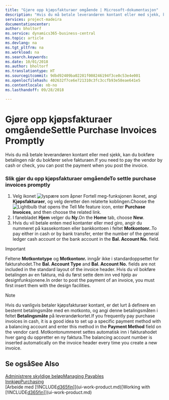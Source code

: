 ```yaml
---
title: "Gjøre opp kjøpsfakturaer omgående | Microsoft-dokumentasjon"
description: "Hvis du må betale leverandøren kontant eller med sjekk, kan du utføre den nødvendige bokføringen når du bokfører selve fakturaen."
services: project-madeira
documentationcenter: 
author: bholtorf
ms.service: dynamics365-business-central
ms.topic: article
ms.devlang: na
ms.tgt_pltfrm: na
ms.workload: na
ms.search.keywords: 
ms.date: 10/01/2018
ms.author: bholtorf
ms.translationtype: HT
ms.sourcegitcommit: 9dbd92409ba02281f008246194f3ce0c53e4e001
ms.openlocfilehash: 402632f7ce6e721310c3fc3ccfb93e58eae641e5
ms.contentlocale: nb-no
ms.lasthandoff: 09/28/2018

---
```

# <a name="settle-purchase-invoices-promptly"></a><span data-ttu-id="1f756-103">Gjøre opp kjøpsfakturaer omgående</span><span class="sxs-lookup"><span data-stu-id="1f756-103">Settle Purchase Invoices Promptly</span></span>
<span data-ttu-id="1f756-104">Hvis du må betale leverandøren kontant eller med sjekk, kan du bokføre betalingen når du bokfører selve fakturaen.</span><span class="sxs-lookup"><span data-stu-id="1f756-104">If you need to pay the vendor by cash or check, you can post the payment when you post the invoice.</span></span>  
  
### <a name="to-settle-purchase-invoices-promptly"></a><span data-ttu-id="1f756-105">Slik gjør du opp kjøpsfakturaer omgående</span><span class="sxs-lookup"><span data-stu-id="1f756-105">To settle purchase invoices promptly</span></span>  
1. <span data-ttu-id="1f756-106">Velg ikonet ![lyspære som åpner Fortell meg-funksjonen](media/ui-search/search_small.png "Fortell hva du vil gjøre") ikonet, angi **Kjøpsfakturaer**, og velg deretter den relaterte koblingen.</span><span class="sxs-lookup"><span data-stu-id="1f756-106">Choose the ![Lightbulb that opens the Tell Me feature](media/ui-search/search_small.png "Tell me what you want to do") icon, enter **Purchase Invoices**, and then choose the related link.</span></span>  
2. <span data-ttu-id="1f756-107">I fanebladet **Hjem** velger du **Ny**.</span><span class="sxs-lookup"><span data-stu-id="1f756-107">On the **Home** tab, choose **New**.</span></span>  
3.  <span data-ttu-id="1f756-108">Hvis du vil betale enten med kontanter eller med giro, angir du nummeret på kassekontoen eller bankkontoen i feltet **Motkontonr.**.</span><span class="sxs-lookup"><span data-stu-id="1f756-108">To pay either in cash or by bank transfer, enter the number of the general ledger cash account or the bank account in the **Bal. Account No.** field.</span></span>  
  
> [!IMPORTANT]  
>  <span data-ttu-id="1f756-109">Feltene **Motkontotype** og **Motkontonr.** inngår ikke i standardoppsettet for fakturahodet.</span><span class="sxs-lookup"><span data-stu-id="1f756-109">The **Bal. Account Type** and **Bal. Account No.** fields are not included in the standard layout of the invoice header.</span></span> <span data-ttu-id="1f756-110">Hvis du vil bokføre betalingen av en faktura, må du først sette dem inn ved hjelp av designfunksjonene.</span><span class="sxs-lookup"><span data-stu-id="1f756-110">In order to post the payment of an invoice, you must first insert them with the design facilities.</span></span>  
  
> [!NOTE]  
>  <span data-ttu-id="1f756-111">Hvis du vanligvis betaler kjøpsfakturaer kontant, er det lurt å definere en bestemt betalingsmåte med en motkonto, og angi denne betalingsmåten i feltet **Betalingsmåte** på leverandørkortet.</span><span class="sxs-lookup"><span data-stu-id="1f756-111">If you frequently pay purchase invoices in cash, it is a good idea to set up a specific payment method with a balancing account and enter this method in the **Payment Method** field on the vendor card.</span></span> <span data-ttu-id="1f756-112">Motkontonummeret settes automatisk inn i fakturahodet hver gang du oppretter en ny faktura.</span><span class="sxs-lookup"><span data-stu-id="1f756-112">The balancing account number is inserted automatically on the invoice header every time you create a new invoice.</span></span>  
  
## <a name="see-also"></a><span data-ttu-id="1f756-113">Se også</span><span class="sxs-lookup"><span data-stu-id="1f756-113">See Also</span></span>  
[<span data-ttu-id="1f756-114">Administrere skyldige beløp</span><span class="sxs-lookup"><span data-stu-id="1f756-114">Managing Payables</span></span>](payables-manage-payables.md)  
[<span data-ttu-id="1f756-115">Innkjøp</span><span class="sxs-lookup"><span data-stu-id="1f756-115">Purchasing</span></span>](purchasing-manage-purchasing.md)  
<span data-ttu-id="1f756-116">[Arbeide med [!INCLUDE[d365fin](includes/d365fin_md.md)]](ui-work-product.md)</span><span class="sxs-lookup"><span data-stu-id="1f756-116">[Working with [!INCLUDE[d365fin](includes/d365fin_md.md)]](ui-work-product.md)</span></span>
